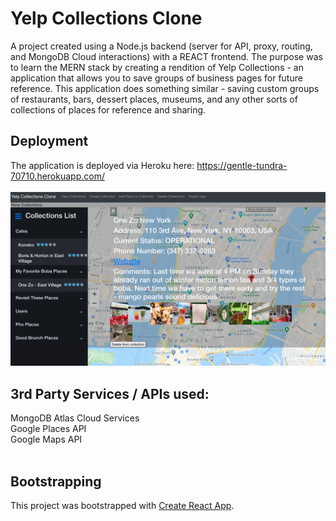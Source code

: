 # Yelp Collections Clone
A project created using a Node.js backend (server for API, proxy, routing, and MongoDB Cloud interactions) with a REACT frontend.
The purpose was to learn the MERN stack by creating a rendition of Yelp Collections - an application that allows you to save groups of business pages for future reference. This application does something similar - saving custom groups of restaurants, bars, dessert places, museums, and any other sorts of collections of places for reference and sharing.
<br />

## Deployment
The application is deployed via Heroku here: https://gentle-tundra-70710.herokuapp.com/
<br/>
<br/>
![Screenshot of the application](public/screenshot.png?raw=true "Screenshot of Yelp Collections Clone")
<br />

## 3rd Party Services / APIs used: 
MongoDB Atlas Cloud Services <br/> 
Google Places API <br />
Google Maps API <br />
<br />

## Bootstrapping
This project was bootstrapped with [Create React App](https://github.com/facebook/create-react-app).


